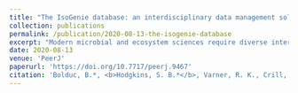 ```yaml
---
title: "The IsoGenie database: an interdisciplinary data management solution for ecosystems biology and environmental research"
collection: publications
permalink: /publication/2020-08-13-the-isogenie-database
excerpt: "Modern microbial and ecosystem sciences require diverse interdisciplinary teams that are often challenged in “speaking” to one another due to different languages and data product types. Here we introduce the IsoGenie Database (IsoGenieDB; [https://isogenie-db.asc.ohio-state.edu/](https://isogenie-db.asc.ohio-state.edu/)), a de novo developed data management and exploration platform, as a solution to this challenge of accurately representing and integrating heterogenous environmental and microbial data across ecosystem scales. The IsoGenieDB is a public and private data infrastructure designed to store and query data generated by the IsoGenie Project, a ~10 year DOE-funded project focused on discovering ecosystem climate feedbacks in a thawing permafrost landscape. The IsoGenieDB provides (i) a platform for IsoGenie Project members to explore the project’s interdisciplinary datasets across scales through the inherent relationships among data entities, (ii) a framework to consolidate and harmonize the datasets needed by the team’s modelers, and (iii) a public venue that leverages the same spatially explicit, disciplinarily integrated data structure to share published datasets. The IsoGenieDB is also being expanded to cover the NASA-funded Archaea to Atmosphere (A2A) project, which scales the findings of IsoGenie to a broader suite of Arctic peatlands, via the umbrella A2A Database (A2A-DB). The IsoGenieDB’s expandability and flexible architecture allow it to serve as an example ecosystems database."
date: 2020-08-13
venue: 'PeerJ'
paperurl: 'https://doi.org/10.7717/peerj.9467'
citation: 'Bolduc, B.*, <b>Hodgkins, S. B.*</b>, Varner, R. K., Crill, P. M., McCalley, C. K., Chanton, J. P., Tyson, G. W., Riley, W. J., Palace, M., Duhaime, M. B., Hough, M. A., IsoGenie Project Coordinators, IsoGenie Project Team, A2A Project Team, Saleska, S. R., Sullivan, M. B., &amp; Rich, V. I. (2020). The IsoGenie database: an interdisciplinary data management solution for ecosystems biology and environmental research. <i>PeerJ</i>, <i>8</i>, e9467. *These authors contributed equally.'
---
```

